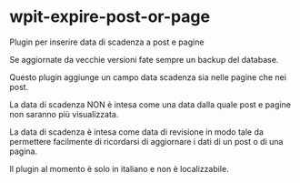 wpit-expire-post-or-page
========================

Plugin per inserire data di scadenza a post e pagine

Se aggiornate da vecchie versioni fate sempre un backup del database.

Questo plugin aggiunge un campo data scadenza sia nelle pagine che nei post.

La data di scadenza NON è intesa come una data dalla quale post e pagine non saranno più visualizzata.

La data di scadenza è intesa come data di revisione in modo tale da permettere facilmente di ricordarsi di aggiornare i dati
di un post o di una pagina.

Il plugin al momento è solo in italiano e non è localizzabile.
